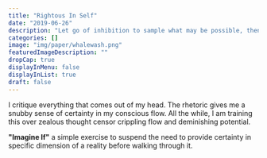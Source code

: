 ```yaml
---
title: "Rightous In Self"
date: "2019-06-26"
description: "Let go of inhibition to sample what may be possible, then decide how much effort your willing to put into your faith."
categories: []
image: "img/paper/whalewash.png"
featuredImageDescription: ""
dropCap: true
displayInMenu: false
displayInList: true
draft: false
---
```


I critique everything that comes out of my head. The rhetoric gives me a snubby sense of certainty in my conscious flow. All the while, I am training this over zealous thought censor crippling flow and deminishing potential.  

**"Imagine If"** a simple exercise to suspend the need to provide certainty in specific dimension of a reality before walking through it.  